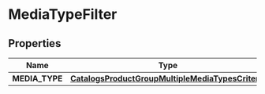 
# MediaTypeFilter

## Properties
| Name | Type | Description | Notes |
| ------------ | ------------- | ------------- | ------------- |
| **MEDIA_TYPE** | [**CatalogsProductGroupMultipleMediaTypesCriteria**](.md) |  |  |



